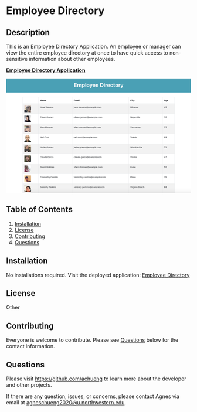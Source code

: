 # Employee Directory

## Description

This is an Employee Directory Application. An employee or manager can view the entire employee directory at once to have quick access to non-sensitive information about other employees.

**[Employee Directory Application](https://achueng.github.io/Employee-Directory/)**

![Employee Directory Application Demo](./public/employee-directory-preview.png)

## Table of Contents
  1. [Installation](#Installation)
  2. [License](#License)
  3. [Contributing](#Contributing)
  4. [Questions](#Questions)

## Installation

No installations required. Visit the deployed application: [Employee Directory](https://achueng.github.io/Employee-Directory/)

## License

Other

## Contributing

Everyone is welcome to contribute. Please see [Questions](#Questions) below for the contact information.

## Questions

Please visit https://github.com/achueng to learn more about the developer and other projects.
  
If there are any question, issues, or concerns, please contact Agnes via email at [agneschueng2020@u.northwestern.edu](mailto:agneschueng2020@u.northwestern.edu).
